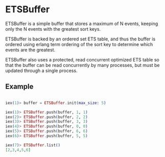 # ETSBuffer

<!-- MDOC !-->

ETSBuffer is a simple buffer that stores a maximum of N events, keeping only the N events with the greatest sort keys.

ETSBuffer is backed by an ordered set ETS table, and thus the buffer is ordered using erlang term ordering of the sort key to determine which events are the greatest.

ETSBuffer also uses a protected, read concurrent optimized ETS table so that the buffer can be read concurrently by many processes, but must be updated through a single process.

## Example

```elixir

iex(1)> buffer = ETSBuffer.init(max_size: 5)

iex(1)> ETSBuffer.push(buffer, 1, 1)
iex(2)> ETSBuffer.push(buffer, 2, 2)
iex(3)> ETSBuffer.push(buffer, 3, 3)
iex(4)> ETSBuffer.push(buffer, 0, 0)
iex(5)> ETSBuffer.push(buffer, 6, 6)
iex(6)> ETSBuffer.push(buffer, 5, 5)

iex(7)> ETSBuffer.list()
[2,3,4,5,6]
```
